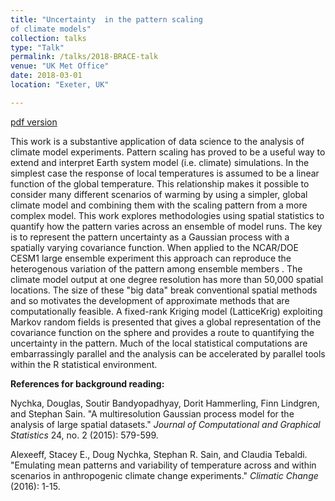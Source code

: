 ```yaml
---
title: "Uncertainty  in the pattern scaling
of climate models"
collection: talks
type: "Talk"
permalink: /talks/2018-BRACE-talk
venue: "UK Met Office" 
date: 2018-03-01
location: "Exeter, UK"

---
```


[pdf version](https://dnychka.github.io/files/BRACEUKMet.pdf)

This work is a substantive application of data science to the analysis
of climate model experiments. Pattern scaling has proved to be a
useful way to extend and interpret Earth system model (i.e. climate)
simulations. In the simplest case the response of local temperatures
is assumed to be a linear function of the global temperature. This
relationship makes it possible to consider many different scenarios of
warming by using a simpler, global climate model and combining them
with the scaling pattern from a more complex model. This work explores
methodologies using spatial statistics to quantify how the pattern
varies across an ensemble of model runs. The key is to represent the
pattern uncertainty as a Gaussian process with a spatially varying
covariance function. When applied to the NCAR/DOE CESM1 large ensemble
experiment this approach can reproduce the heterogenous variation of
the pattern among ensemble members .  The climate model output at one
degree resolution has more than 50,000 spatial locations. The size of
these "big data" break conventional spatial methods and so motivates
the development of approximate methods that are computationally
feasible. A fixed-rank Kriging model (LatticeKrig) exploiting Markov
random fields is presented that gives a global representation of the
covariance function on the sphere and provides a route to quantifying
the uncertainty in the pattern.  Much of the local statistical
computations are embarrassingly parallel and the analysis can be
accelerated by parallel tools within the R statistical environment.

**References for background reading:**

Nychka, Douglas, Soutir Bandyopadhyay, Dorit Hammerling, Finn
Lindgren, and Stephan Sain. "A multiresolution Gaussian process model
for the analysis of large spatial datasets." *Journal of Computational
and Graphical Statistics* 24, no. 2 (2015): 579-599.

Alexeeff, Stacey E., Doug Nychka, Stephan R. Sain, and Claudia
Tebaldi. "Emulating mean patterns and variability of temperature
across and within scenarios in anthropogenic climate change
experiments." *Climatic Change* (2016): 1-15.
